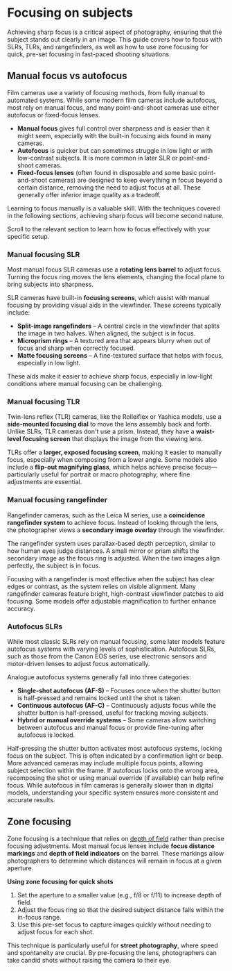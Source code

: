 # Focusing on subjects

Achieving sharp focus is a critical aspect of photography, ensuring that the subject stands out clearly in an image.
This guide covers how to focus with SLRs, TLRs, and rangefinders, as well as how to use zone focusing for quick, pre-set focusing in fast-paced shooting situations.

## Manual focus vs autofocus

Film cameras use a variety of focusing methods, from fully manual to automated systems. 
While some modern film cameras include autofocus, most rely on manual focus, and many point-and-shoot cameras use either autofocus or fixed-focus lenses.

- **Manual focus** gives full control over sharpness and is easier than it might seem, especially with the built-in focusing aids found in many cameras.
- **Autofocus** is quicker but can sometimes struggle in low light or with low-contrast subjects. It is more common in later SLR or point-and-shoot cameras.
- **Fixed-focus lenses** (often found in disposable and some basic point-and-shoot cameras) are designed to keep everything in focus beyond a certain distance, removing the need to adjust focus at all. These generally offer inferior image quality as a tradeoff.

Learning to focus manually is a valuable skill.
With the techniques covered in the following sections, achieving sharp focus will become second nature.

Scroll to the relevant section to learn how to focus effectively with your specific setup.

### Manual focusing SLR

Most manual focus SLR cameras use a **rotating lens barrel** to adjust focus. 
Turning the focus ring moves the lens elements, changing the focal plane to bring subjects into sharpness.

SLR cameras have built-in **focusing screens**, which assist with manual focusing by providing visual aids in the viewfinder. 
These screens typically include:

- **Split-image rangefinders** – A central circle in the viewfinder that splits the image in two halves. When aligned, the subject is in focus.
- **Microprism rings** – A textured area that appears blurry when out of focus and sharp when correctly focused.
- **Matte focusing screens** – A fine-textured surface that helps with focus, especially in low light.

These aids make it easier to achieve sharp focus, especially in low-light conditions where manual focusing can be challenging.

### Manual focusing TLR

Twin-lens reflex (TLR) cameras, like the Rolleiflex or Yashica models, use a **side-mounted focusing dial** to move the lens assembly back and forth.
Unlike SLRs, TLR cameras don't use a prism. Instead, they have a **waist-level focusing screen** that displays the image from the viewing lens.

TLRs offer a **larger, exposed focusing screen**, making it easier to manually focus, especially when composing from a lower angle. 
Some models also include a **flip-out magnifying glass**, which helps achieve precise focus—particularly useful for portrait or macro photography, where fine adjustments are essential.

### Manual focusing rangefinder

Rangefinder cameras, such as the Leica M series, use a **coincidence rangefinder system** to achieve focus.
Instead of looking through the lens, the photographer views a **secondary image overlay** through the viewfinder.

The rangefinder system uses parallax-based depth perception, similar to how human eyes judge distances.
A small mirror or prism shifts the secondary image as the focus ring is adjusted. When the two images align perfectly, the subject is in focus.

Focusing with a rangefinder is most effective when the subject has clear edges or contrast, as the system relies on visible alignment.
Many rangefinder cameras feature bright, high-contrast viewfinder patches to aid focusing. Some models offer adjustable magnification to further enhance accuracy.

### Autofocus SLRs

While most classic SLRs rely on manual focusing, some later models feature autofocus systems with varying levels of sophistication. 
Autofocus SLRs, such as those from the Canon EOS series, use electronic sensors and motor-driven lenses to adjust focus automatically.

Analogue autofocus systems generally fall into three categories:

- **Single-shot autofocus (AF-S)** – Focuses once when the shutter button is half-pressed and remains locked until the shot is taken.
- **Continuous autofocus (AF-C)** – Continuously adjusts focus while the shutter button is half-pressed, useful for tracking moving subjects.
- **Hybrid or manual override systems** – Some cameras allow switching between autofocus and manual focus or provide fine-tuning after autofocus is locked.

Half-pressing the shutter button activates most autofocus systems, locking focus on the subject.
This is often indicated by a confirmation light or beep. 
More advanced cameras may include multiple focus points, allowing subject selection within the frame.
If autofocus locks onto the wrong area, recomposing the shot or using manual override (if available) can help refine focus.
While autofocus in film cameras is generally slower than in digital models, understanding your specific system ensures more consistent and accurate results.

## Zone focusing

Zone focusing is a technique that relies on [depth of field](/glossary#depth-of-field) rather than precise focusing adjustments.
Most manual focus lenses include **focus distance markings** and **depth of field indicators** on the barrel.
These markings allow photographers to determine which distances will remain in focus at a given aperture.

**Using zone focusing for quick shots**
1. Set the aperture to a smaller value (e.g., f/8 or f/11) to increase depth of field.
2. Adjust the focus ring so that the desired subject distance falls within the in-focus range.
3. Use this pre-set focus to capture images quickly without needing to adjust focus for each shot.

This technique is particularly useful for **street photography**, where speed and spontaneity are crucial.
By pre-focusing the lens, photographers can take candid shots without raising the camera to their eye.